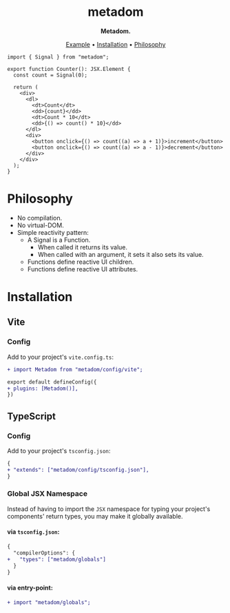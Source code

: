<div align="center">

# metadom

**Metadom.**

[Example](#example) • [Installation](#installation) • [Philosophy](#philosophy)

</div>

```tsx
import { Signal } from "metadom";

export function Counter(): JSX.Element {
  const count = Signal(0);

  return (
    <div>
      <dl>
        <dt>Count</dt>
        <dd>{count}</dd>
        <dt>Count * 10</dt>
        <dd>{() => count() * 10}</dd>
      </dl>
      <div>
        <button onclick={() => count((a) => a + 1)}>increment</button>
        <button onclick={() => count((a) => a - 1)}>decrement</button>
      </div>
    </div>
  );
}
```

# Philosophy

- No compilation.
- No virtual-DOM.
- Simple reactivity pattern:
  - A Signal is a Function.
    - When called it returns its value.
    - When called with an argument, it sets it also sets its value.
  - Functions define reactive UI children.
  - Functions define reactive UI attributes.

# Installation

## Vite

### Config

Add to your project's `vite.config.ts`:

```diff
+ import Metadom from "metadom/config/vite";

export default defineConfig({
+ plugins: [Metadom()],
})
```

## TypeScript

### Config

Add to your project's `tsconfig.json`:

```diff
{
+ "extends": ["metadom/config/tsconfig.json"],
}
```

### Global JSX Namespace

Instead of having to import the `JSX` namespace for typing your project's
components' return types, you may make it globally available.

#### via `tsconfig.json`:

```diff
{
  "compilerOptions": {
+   "types": ["metadom/globals"]
  }
}
```

#### via entry-point:

```diff
+ import "metadom/globals";
```
